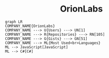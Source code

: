 <h1 align="center">OrionLabs</h1>

```mermaid
graph LR
COMPANY_NAME{OrionLabs}
COMPANY_NAME ---> U{Users} ---> UN[1]
COMPANY_NAME ---> R{Repositories} ---> RN[105]
COMPANY_NAME ---> G{Gists} ---> GN[51]
COMPANY_NAME ---> ML{Most Used<br>Languages}
ML --> JavaScript[JavaScript]
ML --> C#[C#]
```
